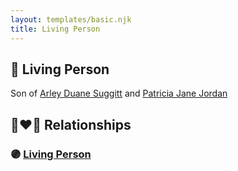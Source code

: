 ```yaml
---
layout: templates/basic.njk
title: Living Person
---
```

## 🔵 Living Person

Son of [Arley Duane Suggitt](/people/9/91694885) and [Patricia Jane Jordan](/people/8/8578400)

## 👩‍❤️‍👨 Relationships

### 🟣 [Living Person](/people/6/63676381)
